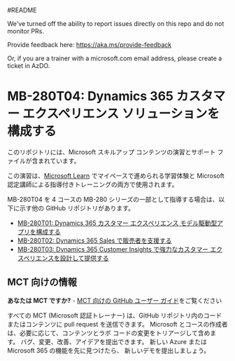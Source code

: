 #README

We've turned off the ability to report issues directly on this repo and do not monitor PRs.

Provide feedback here: https://aka.ms/provide-feedback

Or, if you are a trainer with a microsoft.com email address, please create a ticket in AzDO.

# MB-280T04: Dynamics 365 カスタマー エクスペリエンス ソリューションを構成する 

このリポジトリには、Microsoft スキルアップ コンテンツの演習とサポート ファイルが含まれています。

この演習は、[Microsoft Learn](https://learn.microsoft.com) でマイペースで進められる学習体験と Microsoft 認定講師による指導付きトレーニングの両方で使用されます。

MB-280T04 を 4 コースの MB-280 シリーズの一部として指導する場合は、以下に示す他の GitHub リポジトリがあります。
- [MB-280T01: Dynamics 365 カスタマー エクスペリエンス モデル駆動型アプリを構成する](https://github.com/MicrosoftLearning/MB-280T01-Configure-Dynamics-365-customer-experience-model-driven-apps)
- [MB-280T02: Dynamics 365 Sales で販売者を支援する](https://github.com/MicrosoftLearning/MB-280T02-Empower-sellers-with-Dynamics-365-Sales-and-Microsoft-365-Copilot-for-Sales)
- [MB-280T03: Dynamics 365 Customer Insights で強力なカスタマー エクスペリエンスを設計して提供する](https://github.com/MicrosoftLearning/MB-280T03-Design-and-deliver-powerful-customer-experiences-with-Dynamics-365-Customer-Insights)

## MCT 向けの情報

**あなたは MCT ですか?** - [MCT 向けの GitHub ユーザー ガイド](https://microsoftlearning.github.io/MCT-User-Guide/)をご覧ください

すべての MCT (Microsoft 認証トレーナー) は、GitHub リポジトリ内のコードまたはコンテンツに pull request を送信できます。 Microsoft とコースの作成者は、必要に応じて、コンテンツとラボ コードの変更をトリアージして含めます。 バグ、変更、改善、アイデアを提出できます。 新しい Azure または Microsoft 365 の機能を先に見つけたら、 新しいデモを提出しましょう。
